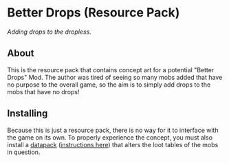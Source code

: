 ﻿# Better Drops \(Resource Pack\)

*Adding drops to the dropless.*


## About

This is the resource pack that contains concept art for a potential "Better Drops" Mod. The author was tired of seeing so many mobs added that have no purpose to the overall game, so the aim is to simply add drops to the mobs that have no drops!

## Installing

Because this is just a resource pack, there is no way for it to interface with the game on its own. To properly experience the concept, you must also install a [datapack]() ([instructions here](https://minecraft.wiki/w/Tutorial:Installing_a_data_pack)) that alters the loot tables of the mobs in question.

